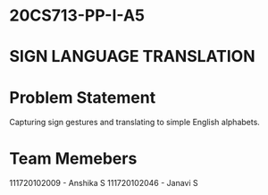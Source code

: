 # 20CS713-PP-I-A5
# SIGN LANGUAGE TRANSLATION
# Problem Statement
Capturing sign gestures and translating to simple English alphabets.
# Team Memebers
111720102009 - Anshika S
111720102046 - Janavi S
